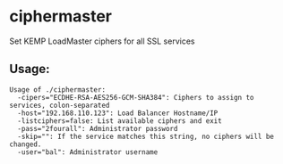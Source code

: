 # ciphermaster

Set KEMP LoadMaster ciphers for all SSL services

## Usage:

```
Usage of ./ciphermaster:
  -cipers="ECDHE-RSA-AES256-GCM-SHA384": Ciphers to assign to services, colon-separated
  -host="192.168.110.123": Load Balancer Hostname/IP
  -listciphers=false: List available ciphers and exit
  -pass="2fourall": Administrator password
  -skip="": If the service matches this string, no ciphers will be changed.
  -user="bal": Administrator username
```

